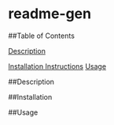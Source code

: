 # readme-gen

  ##Table of Contents

  [Description](##Description)

  [Installation Instructions](##Installation)
  [Usage](##Usage)

  ##Description

  ##Installation

  ##Usage